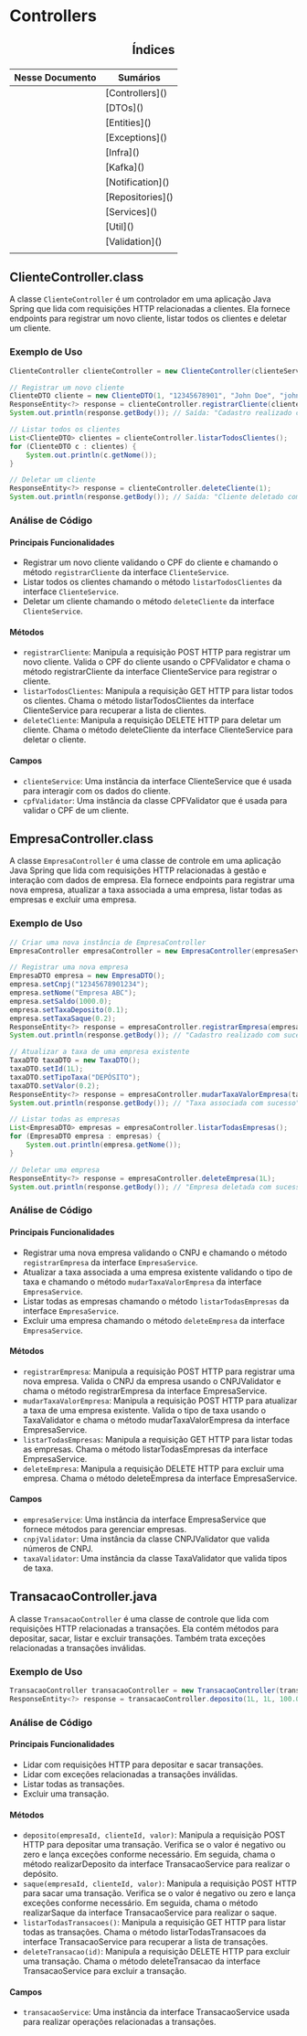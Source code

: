 # Controllers

## <p align="center"> Índices </p>

<div align="center">
    <table>
        <thead>
            <tr>
                <th>Nesse Documento</th>
                <th>Sumários</th>
            </tr>
        </thead>
        <tbody>
            <tr>
                <td></td>   
                <td>[Controllers]()</td>
            </tr>
            <tr>
                <td></td>
                <td>[DTOs]()</td>
            </tr>
            <tr>
                <td></td>
                <td>[Entities]()</td>
            </tr>
            <tr>
                <td></td>
                <td>[Exceptions]()</td>
            </tr>
            <tr>
                <td></td>
                <td>[Infra]()</td>
            </tr>
            <tr>
                <td></td>
                <td>[Kafka]()</td>
            </tr>
            <tr>
                <td></td>
                <td>[Notification]()</td>
            </tr>
            <tr>
                <td></td>
                <td>[Repositories]()</td>
            </tr>
            <tr>
                <td></td>
                <td>[Services]()</td>
            </tr>
            <tr>
                <td></td>   
                <td>[Util]()</td>
            </tr>
            <tr>
                <td></td>
                <td>[Validation]()</td>
            </tr>
            <tr>
                <td></td>
                <td></td>
            </tr>
        </tbody>
    </table>
</div>



## ClienteController.class

A classe `ClienteController` é um controlador em uma aplicação Java Spring que lida com requisições HTTP relacionadas a clientes. Ela fornece endpoints para registrar um novo cliente, listar todos os clientes e deletar um cliente.

### Exemplo de Uso

```java
ClienteController clienteController = new ClienteController(clienteService, cpfValidator);

// Registrar um novo cliente
ClienteDTO cliente = new ClienteDTO(1, "12345678901", "John Doe", "johndoe@example.com", 100.0);
ResponseEntity<?> response = clienteController.registrarCliente(cliente);
System.out.println(response.getBody()); // Saída: "Cadastro realizado com sucesso!"

// Listar todos os clientes
List<ClienteDTO> clientes = clienteController.listarTodosClientes();
for (ClienteDTO c : clientes) {
    System.out.println(c.getNome());
}

// Deletar um cliente
ResponseEntity<?> response = clienteController.deleteCliente(1);
System.out.println(response.getBody()); // Saída: "Cliente deletado com sucesso!"
```

### Análise de Código

#### Principais Funcionalidades

- Registrar um novo cliente validando o CPF do cliente e chamando o método `registrarCliente` da interface `ClienteService`.
- Listar todos os clientes chamando o método `listarTodosClientes` da interface `ClienteService`.
- Deletar um cliente chamando o método `deleteCliente` da interface `ClienteService`.

#### Métodos

- `registrarCliente`: Manipula a requisição POST HTTP para registrar um novo cliente. Valida o CPF do cliente usando o CPFValidator e chama o método registrarCliente da interface ClienteService para registrar o cliente.
- `listarTodosClientes`: Manipula a requisição GET HTTP para listar todos os clientes. Chama o método listarTodosClientes da interface ClienteService para recuperar a lista de clientes.
- `deleteCliente`: Manipula a requisição DELETE HTTP para deletar um cliente. Chama o método deleteCliente da interface ClienteService para deletar o cliente.

#### Campos

- `clienteService`: Uma instância da interface ClienteService que é usada para interagir com os dados do cliente.
- `cpfValidator`: Uma instância da classe CPFValidator que é usada para validar o CPF de um cliente.

## EmpresaController.class

A classe `EmpresaController` é uma classe de controle em uma aplicação Java Spring que lida com requisições HTTP relacionadas à gestão e interação com dados de empresa. Ela fornece endpoints para registrar uma nova empresa, atualizar a taxa associada a uma empresa, listar todas as empresas e excluir uma empresa.

### Exemplo de Uso

```java
// Criar uma nova instância de EmpresaController
EmpresaController empresaController = new EmpresaController(empresaService, cnpjValidator, taxaValidator);

// Registrar uma nova empresa
EmpresaDTO empresa = new EmpresaDTO();
empresa.setCnpj("12345678901234");
empresa.setNome("Empresa ABC");
empresa.setSaldo(1000.0);
empresa.setTaxaDeposito(0.1);
empresa.setTaxaSaque(0.2);
ResponseEntity<?> response = empresaController.registrarEmpresa(empresa);
System.out.println(response.getBody()); // "Cadastro realizado com sucesso!"

// Atualizar a taxa de uma empresa existente
TaxaDTO taxaDTO = new TaxaDTO();
taxaDTO.setId(1L);
taxaDTO.setTipoTaxa("DEPÓSITO");
taxaDTO.setValor(0.2);
ResponseEntity<?> response = empresaController.mudarTaxaValorEmpresa(taxaDTO);
System.out.println(response.getBody()); // "Taxa associada com sucesso"

// Listar todas as empresas
List<EmpresaDTO> empresas = empresaController.listarTodasEmpresas();
for (EmpresaDTO empresa : empresas) {
    System.out.println(empresa.getNome());
}

// Deletar uma empresa
ResponseEntity<?> response = empresaController.deleteEmpresa(1L);
System.out.println(response.getBody()); // "Empresa deletada com sucesso!"
```

### Análise de Código

#### Principais Funcionalidades

- Registrar uma nova empresa validando o CNPJ e chamando o método `registrarEmpresa` da interface `EmpresaService`.
- Atualizar a taxa associada a uma empresa existente validando o tipo de taxa e chamando o método `mudarTaxaValorEmpresa` da interface `EmpresaService`.
- Listar todas as empresas chamando o método `listarTodasEmpresas` da interface `EmpresaService`.
- Excluir uma empresa chamando o método `deleteEmpresa` da interface `EmpresaService`.

#### Métodos

- `registrarEmpresa`: Manipula a requisição POST HTTP para registrar uma nova empresa. Valida o CNPJ da empresa usando o CNPJValidator e chama o método registrarEmpresa da interface EmpresaService.
- `mudarTaxaValorEmpresa`: Manipula a requisição POST HTTP para atualizar a taxa de uma empresa existente. Valida o tipo de taxa usando o TaxaValidator e chama o método mudarTaxaValorEmpresa da interface EmpresaService.
- `listarTodasEmpresas`: Manipula a requisição GET HTTP para listar todas as empresas. Chama o método listarTodasEmpresas da interface EmpresaService.
- `deleteEmpresa`: Manipula a requisição DELETE HTTP para excluir uma empresa. Chama o método deleteEmpresa da interface EmpresaService.

#### Campos

- `empresaService`: Uma instância da interface EmpresaService que fornece métodos para gerenciar empresas.
- `cnpjValidator`: Uma instância da classe CNPJValidator que valida números de CNPJ.
- `taxaValidator`: Uma instância da classe TaxaValidator que valida tipos de taxa.

## TransacaoController.java

A classe `TransacaoController` é uma classe de controle que lida com requisições HTTP relacionadas a transações. Ela contém métodos para depositar, sacar, listar e excluir transações. Também trata exceções relacionadas a transações inválidas.

### Exemplo de Uso

```java
TransacaoController transacaoController = new TransacaoController(transacaoService);
ResponseEntity<?> response = transacaoController.deposito(1L, 1L, 100.0);
```

### Análise de Código

#### Principais Funcionalidades

- Lidar com requisições HTTP para depositar e sacar transações.
- Lidar com exceções relacionadas a transações inválidas.
- Listar todas as transações.
- Excluir uma transação.

#### Métodos

- `deposito(empresaId, clienteId, valor)`: Manipula a requisição POST HTTP para depositar uma transação. Verifica se o valor é negativo ou zero e lança exceções conforme necessário. Em seguida, chama o método realizarDeposito da interface TransacaoService para realizar o depósito.
- `saque(empresaId, clienteId, valor)`: Manipula a requisição POST HTTP para sacar uma transação. Verifica se o valor é negativo ou zero e lança exceções conforme necessário. Em seguida, chama o método realizarSaque da interface TransacaoService para realizar o saque.
- `listarTodasTransacoes()`: Manipula a requisição GET HTTP para listar todas as transações. Chama o método listarTodasTransacoes da interface TransacaoService para recuperar a lista de transações.
- `deleteTransacao(id)`: Manipula a requisição DELETE HTTP para excluir uma transação. Chama o método deleteTransacao da interface TransacaoService para excluir a transação.

#### Campos

- `transacaoService`: Uma instância da interface TransacaoService usada para realizar operações relacionadas a transações.